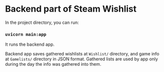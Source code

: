# Backend part of Steam Wishlist

In the project directory, you can run: 
### `uvicorn main:app`
It runs the backend app.

Backend app saves gathered wishlists at `Wishlist/` directory,
and game info at `Gamelists/` directory in JSON format. Gathered lists are used
by app only during the day the info was gathered into them.

